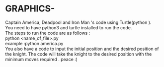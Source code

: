 # GRAPHICS-
Captain America, Deadpool and Iron Man 's code using Turtle(python ). <br>
You need to have python3 and turtle installed to run the code.  <br>
The steps to run the code are as follows :  <br>
 python <name_of_file>.py   <br>
 example :python america.py   <br>
You also have a code to input the initial position  and the desired position of the knight. The code will take the knight to the desired position with the minimum moves required . peace :)  
